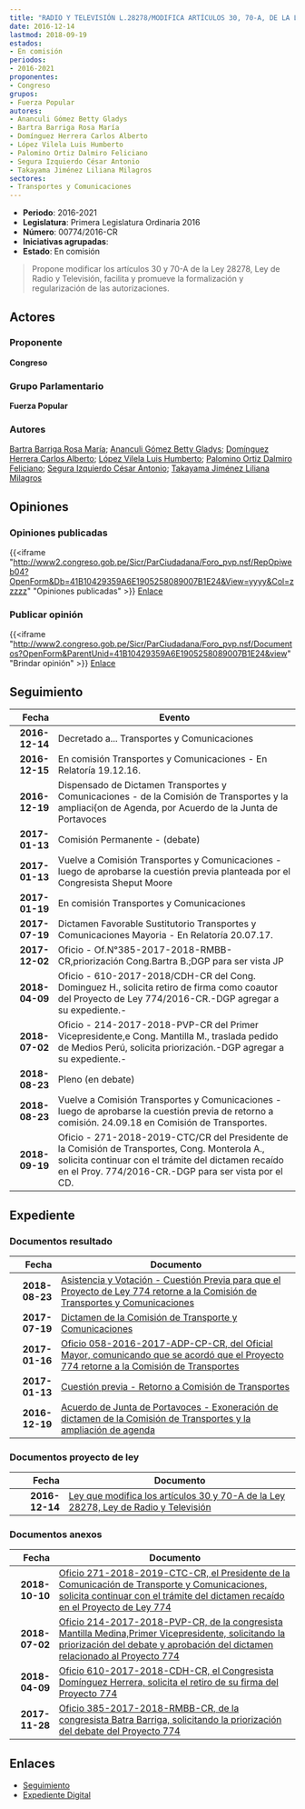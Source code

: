 ```yaml
---
title: "RADIO Y TELEVISIÓN L.28278/MODIFICA ARTÍCULOS 30, 70-A, DE LA LEY..."
date: 2016-12-14
lastmod: 2018-09-19
estados:
- En comisión
periodos:
- 2016-2021
proponentes:
- Congreso
grupos:
- Fuerza Popular
autores:
- Ananculi Gómez Betty Gladys
- Bartra Barriga Rosa María
- Domínguez Herrera Carlos Alberto
- López Vilela Luis Humberto
- Palomino Ortiz Dalmiro Feliciano
- Segura Izquierdo César Antonio
- Takayama Jiménez Liliana Milagros
sectores:
- Transportes y Comunicaciones
---
```

- **Periodo**: 2016-2021
- **Legislatura**: Primera Legislatura Ordinaria 2016
- **Número**: 00774/2016-CR
- **Iniciativas agrupadas**: 
- **Estado**: En comisión

> Propone modificar los artículos 30 y 70-A de la Ley 28278, Ley de Radio y Televisión, facilita y promueve la formalización y regularización de las autorizaciones.


## Actores

### Proponente

**Congreso**

### Grupo Parlamentario

**Fuerza Popular**

### Autores

[Bartra Barriga Rosa María](mailto:mailto:rbartra@congreso.gob.pe); [Ananculi Gómez Betty Gladys](mailto:mailto:bananculi@congreso.gob.pe); [Domínguez Herrera Carlos Alberto](mailto:mailto:cdominguez@congreso.gob.pe); [López Vilela Luis Humberto](mailto:mailto:llopezv@congreso.gob.pe); [Palomino Ortiz Dalmiro Feliciano](mailto:mailto:dfpalomino@congreso.gob.pe); [Segura Izquierdo César Antonio](mailto:mailto:csegura@congreso.gob.pe); [Takayama Jiménez Liliana Milagros](mailto:mailto:ltakayama@congreso.gob.pe)

## Opiniones

### Opiniones publicadas

{{<iframe "http://www2.congreso.gob.pe/Sicr/ParCiudadana/Foro_pvp.nsf/RepOpiweb04?OpenForm&Db=41B10429359A6E1905258089007B1E24&View=yyyy&Col=zzzzz" "Opiniones publicadas" >}}
[Enlace](http://www2.congreso.gob.pe/Sicr/ParCiudadana/Foro_pvp.nsf/RepOpiweb04?OpenForm&Db=41B10429359A6E1905258089007B1E24&View=yyyy&Col=zzzzz)

### Publicar opinión

{{<iframe "http://www2.congreso.gob.pe/Sicr/ParCiudadana/Foro_pvp.nsf/Documentos?OpenForm&ParentUnid=41B10429359A6E1905258089007B1E24&view" "Brindar opinión" >}}
[Enlace](http://www2.congreso.gob.pe/Sicr/ParCiudadana/Foro_pvp.nsf/Documentos?OpenForm&ParentUnid=41B10429359A6E1905258089007B1E24&view)


## Seguimiento

| Fecha | Evento |
|------:|--------|
| **2016-12-14** | Decretado a... Transportes y Comunicaciones |
| **2016-12-15** | En comisión Transportes y Comunicaciones - En Relatoría 19.12.16. |
| **2016-12-19** | Dispensado de Dictamen Transportes y Comunicaciones - de la Comisión de Transportes y la ampliaci{on de Agenda, por Acuerdo de la Junta de Portavoces |
| **2017-01-13** | Comisión Permanente - (debate) |
| **2017-01-13** | Vuelve a Comisión Transportes y Comunicaciones - luego de aprobarse la cuestión previa planteada por el Congresista Sheput Moore |
| **2017-01-19** | En comisión Transportes y Comunicaciones |
| **2017-07-19** | Dictamen Favorable Sustitutorio Transportes y Comunicaciones Mayoria - En Relatoría 20.07.17. |
| **2017-12-02** | Oficio - Of.N°385-2017-2018-RMBB-CR,priorización Cong.Bartra B.;DGP para ser vista JP |
| **2018-04-09** | Oficio - 610-2017-2018/CDH-CR del Cong. Dominguez H., solicita retiro de firma como coautor del Proyecto de Ley 774/2016-CR.-DGP agregar a su expediente.- |
| **2018-07-02** | Oficio - 214-2017-2018-PVP-CR del Primer Vicepresidente,e Cong. Mantilla M., traslada pedido de Medios Perú, solicita priorización.-DGP agregar a su expediente.- |
| **2018-08-23** | Pleno (en debate) |
| **2018-08-23** | Vuelve a Comisión Transportes y Comunicaciones - luego de aprobarse la cuestión previa de retorno a comisión. 24.09.18 en Comisión de Transportes. |
| **2018-09-19** | Oficio - 271-2018-2019-CTC/CR del Presidente de la Comisión de Transportes, Cong. Monterola A., solicita continuar con el trámite del dictamen recaído en el Proy. 774/2016-CR.-DGP para ser vista por el CD. |

## Expediente

### Documentos resultado

| Fecha | Documento |
|------:|-----------|
| **2018-08-23** | [Asistencia y Votación - Cuestión Previa para que el Proyecto de Ley 774 retorne a la Comisión de Transportes y Comunicaciones](http://www.leyes.congreso.gob.pe/Documentos/2016_2021/Asistencia_y_Votacion/Proyectos_de_Ley/AVCP0077420180823.pdf) |
| **2017-07-19** | [Dictamen de la Comisión de Transporte y Comunicaciones](http://www.leyes.congreso.gob.pe/Documentos/2016_2021/Dictamenes/Proyectos_de_Ley/00774DC23MAY20170719.pdf) |
| **2017-01-16** | [Oficio 058-2016-2017-ADP-CP-CR, del Oficial Mayor, comunicando que se acordó que el Proyecto 774 retorne a la Comisión de Transportes](http://www.leyes.congreso.gob.pe/Documentos/2016_2021/Oficios/Oficialia_Mayor/OFICIO-058-2016-2017-ADP-CP-CR.pdf) |
| **2017-01-13** | [Cuestión previa - Retorno a Comisión de Transportes](http://www.leyes.congreso.gob.pe/Documentos/2016_2021/Asistencia_y_Votacion/Proyectos_de_Ley/AVCP0077420170113.pdf) |
| **2016-12-19** | [Acuerdo de Junta de Portavoces - Exoneración de dictamen de la Comisión de Transportes y la ampliación de agenda](http://www.leyes.congreso.gob.pe/Documentos/2016_2021/Acuerdos/Junta_Portavoces/AJP0077420161219.pdf) |

### Documentos proyecto de ley

| Fecha | Documento |
|------:|-----------|
| **2016-12-14** | [Ley que modifica los artículos 30 y 70-A de la Ley 28278, Ley de Radio y Televisión](http://www.leyes.congreso.gob.pe/Documentos/2016_2021/Proyectos_de_Ley_y_de_Resoluciones_Legislativas/PL0077020161214.pdf) |

### Documentos anexos

| Fecha | Documento |
|------:|-----------|
| **2018-10-10** | [Oficio 271-2018-2019-CTC-CR, el Presidente de la Comunicación de Transporte y Comunicaciones, solicita continuar con el trámite del dictamen recaído en el Proyecto de Ley 774](http://www.leyes.congreso.gob.pe/Documentos/2016_2021/Oficios/Comisiones_Ordinarias/OFICIO-271-2018-2019-CTC-CR.PDF) |
| **2018-07-02** | [Oficio 214-2017-2018-PVP-CR, de la congresista Mantilla Medina,Primer Vicepresidente, solicitando la priorización del debate y aprobación del dictamen relacionado al Proyecto 774](http://www.leyes.congreso.gob.pe/Documentos/2016_2021/Oficios/Congresistas/OFICIO-214-2017-2018-PVP-CR.PDF) |
| **2018-04-09** | [Oficio 610-2017-2018-CDH-CR, el Congresista Domínguez Herrera, solicita el retiro de su firma del Proyecto 774](http://www.leyes.congreso.gob.pe/Documentos/2016_2021/Retiro_de_Firmas/Proyectos/OFICIO-610-2017-2018-CDH-CR.PDF) |
| **2017-11-28** | [Oficio 385-2017-2018-RMBB-CR, de la congresista Batra Barriga, solicitando la priorización del debate del Proyecto 774](http://www.leyes.congreso.gob.pe/Documentos/2016_2021/Oficios/Congresistas/OFICIO-385-2017-2018-RMBB-CR.PDF) |

## Enlaces

- [Seguimiento](http://www2.congreso.gob.pe/Sicr/TraDocEstProc/CLProLey2016.nsf/f7fff46988ca05b1052578e100829cc7/9d49e45d09b401cf05258089007fe227?OpenDocument)
- [Expediente Digital](http://www2.congreso.gob.pe/Sicr/TraDocEstProc/Expvirt_2011.nsf/visbusqptramdoc1621/00774?opendocument)

